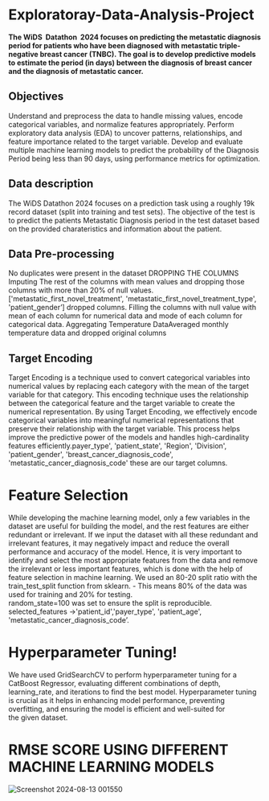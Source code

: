 # Exploratoray-Data-Analysis-Project
**The WiDS  Datathon  2024 focuses on predicting the metastatic diagnosis period for patients who have been diagnosed with metastatic triple-negative breast cancer (TNBC). The goal is to develop predictive models to estimate the period (in days) between the diagnosis of breast cancer and the diagnosis of metastatic cancer.**

## Objectives
Understand and preprocess the data to handle missing values, encode categorical         variables, and normalize features appropriately.
Perform exploratory data analysis (EDA) to uncover patterns, relationships, and feature importance related to the target variable.
Develop and evaluate multiple machine learning models to predict the probability of the Diagnosis Period being less than 90 days, using performance metrics for optimization. 

## Data description
The WiDS Datathon 2024 focuses on a prediction task using a roughly 19k record dataset (split into training and test sets).
 The objective of the test is to predict the patients Metastatic Diagnosis period in the test dataset based on the provided charateristics and information about the patient.

## Data Pre-processing
No duplicates were present in the dataset
DROPPING THE COLUMNS 
Imputing The rest of the columns with mean values and dropping those columns with more than 20% of null           values.
['metastatic_first_novel_treatment', 'metastatic_first_novel_treatment_type', 'patient_gender’] dropped columns.
Filling the columns with null value with mean of each column for numerical data and mode of each column for categorical data.
Aggregating Temperature DataAveraged monthly temperature data and dropped original columns

## Target Encoding
Target Encoding is a technique used to convert categorical variables into numerical values by replacing each category with the mean of the target variable for that category. 
This encoding technique uses the relationship between the categorical feature and the target variable to create the numerical representation.
By using Target Encoding, we effectively encode categorical variables into meaningful numerical representations that preserve their relationship with the target variable. 
This process helps improve the predictive power of the models and handles high-cardinality features efficiently.payer_type', 'patient_state', 'Region', 'Division', 'patient_gender', 'breast_cancer_diagnosis_code', 'metastatic_cancer_diagnosis_code' these are our target columns.

# Feature Selection
While developing the machine learning model, only a few variables in the dataset are useful for building the model, and the rest features are either redundant or irrelevant. 
If we input the dataset with all these redundant and irrelevant features, it may negatively impact and reduce the overall performance and accuracy of the model.
 Hence, it is very important to identify and select the most appropriate features from the data and remove the irrelevant or less important features, which is done with the help of feature selection in machine learning. 
We used an 80-20 split ratio with the train_test_split function from sklearn.   - This means 80% of the data was used for training and 20% for testing.  
 random_state=100 was set to ensure the split is reproducible.
selected_features ->'patient_id','payer_type', 'patient_age', 'metastatic_cancer_diagnosis_code’.

# Hyperparameter Tuning!
We have used GridSearchCV to perform hyperparameter tuning for a CatBoost Regressor, evaluating different combinations of depth, learning_rate, and iterations to find the best model. 
Hyperparameter tuning is crucial as it helps in enhancing model performance, preventing overfitting, and ensuring the model is efficient and well-suited for the given dataset.


# RMSE SCORE USING DIFFERENT MACHINE LEARNING MODELS
![Screenshot 2024-08-13 001550](https://github.com/user-attachments/assets/8fd4db0d-94dd-4466-b163-9d70beff51b2)



